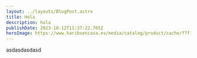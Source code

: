 ```yaml
---
layout: ../layouts/BlogPost.astro
title: Hola
description: hola
publishDate: 2023-10-12T11:37:22.765Z
heroImage: https://www.hariboencasa.es/media/catalog/product/cache/f7f144860b163c6b6f075760a728b81b/1/0/103973.webp
---
```

a﻿sdasdasdasd